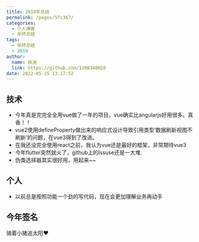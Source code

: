 ```yaml
---
title: 2019年总结
permalink: /pages/5fc367/
categories: 
  - 个人博客
  - 年终总结
tags: 
  - 年终总结
  - 2019
author: 
  name: 执迷
  link: https://github.com/1208340028
date: 2022-05-15 13:17:52
---
```

## 技术

- 今年真是完完全全用vue做了一年的项目，vue确实比angularjs好用很多。真香！！
- vue2使用defineProperty做出来的响应式设计导致引用类型‘数据刷新视图不刷新’的问题，在vue3得到了改进。
- 在我还没完全使用react之前，我认为vue还是最好的框架，非常期待vue3
- 今年flutter突然就火了，github上的Issuse还是一大堆.
- 伪类选择器其实很好用，用起来~~

## 个人

- 以前总是按照功能一个劲的写代码，现在会更加理解业务再动手


## 今年签名
骑着小猪追太阳❤
